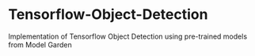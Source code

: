 # Tensorflow-Object-Detection
Implementation of Tensorflow Object Detection using pre-trained models from Model Garden
